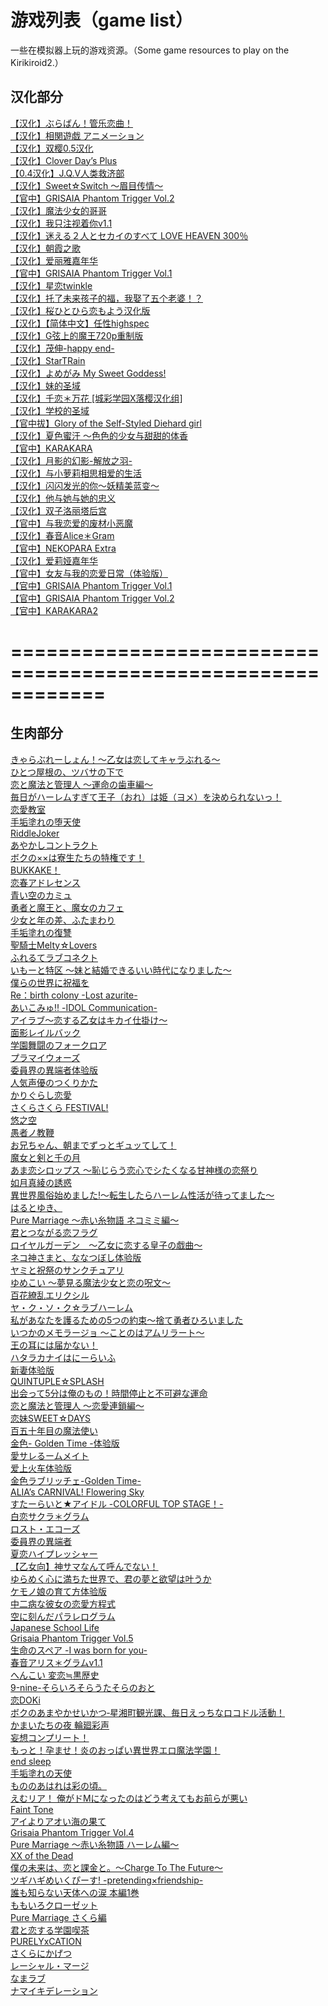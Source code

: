 # 游戏列表（game list）<br>

一些在模拟器上玩的游戏资源。（Some game resources to play on the Kirikiroid2.）<br>

## 汉化部分
[【汉化】ぶらばん！管乐恋曲！](https://pan.baidu.com/s/1jIcOG-4AiN5RnUUM2lvW5A)  <br>
[【汉化】相関遊戯 アニメーション](https://pan.baidu.com/s/1DkYhdWx-d47zp7sJOeOE5Q)  <br>
[【汉化】双樱0.5汉化](https://pan.baidu.com/s/1H1taYiUU05lpU_LlgNbHjw)  <br>
[【汉化】Clover Day’s Plus](https://pan.baidu.com/s/1A8hnpbdVDT6bMRrqq2Oi6A)  <br>
[【0.4汉化】J.Q.V人类救济部](https://pan.baidu.com/s/1FXJjXJljPLvqWnqCwAi3mA)  <br>
[【汉化】Sweet☆Switch ～眉目传情～](https://pan.baidu.com/s/1mpZT5qC_ayMTBl13kkLK1w)  <br>
[【官中】GRISAIA Phantom Trigger Vol.2](https://pan.baidu.com/s/14CasI4pDeeAaJXf6fed5kw)  <br>
[【汉化】魔法少女的哥哥](https://pan.baidu.com/s/1fZ0UjoA_qHk_rtGfzD3DZg)  <br>
[【汉化】我只注视着你v1.1](https://pan.baidu.com/s/1npfsqVQ3UzxH6z2vaxd-WA)  <br>
[【汉化】迷える２人とセカイのすべて LOVE HEAVEN 300％](https://pan.baidu.com/s/1XvPiPpSL5VSUHs2klPPPNg)  <br>
[【汉化】朝霞之歌](https://pan.baidu.com/s/1UkQ--kGTk2FR2M0WsrfdJA)  <br>
[【汉化】爱丽雅嘉年华](https://pan.baidu.com/s/1RZXPJo2FudJTA-bAABGBbw)  <br>
[【官中】GRISAIA Phantom Trigger Vol.1](https://pan.baidu.com/s/1mKSPR6HQ03OPcJ7zSJ5nmA)  <br>
[【汉化】星恋twinkle](https://pan.baidu.com/s/1h9pSVPNI1D21zUPVHa_alA)  <br>
[【汉化】托了未来孩子的福，我娶了五个老婆！？](https://pan.baidu.com/s/1MlGH500sQTW6ibv8Vol4Qw)  <br>
[【汉化】桜ひとひら恋もよう汉化版](https://pan.baidu.com/s/17Ol0XhVK6HA2afW5TP8U8A)  <br>
[【汉化】【简体中文】任性highspec](https://pan.baidu.com/s/1lkgvkrvPD-nj80ofrwbvyA)  <br>
[【汉化】G弦上的魔王720p重制版](https://pan.baidu.com/s/1DgjfphrVBNoY4LqB2Hj36g)  <br>
[【汉化】茂伸-happy end-](https://pan.baidu.com/s/18qg3C4gpYQmMdtgDU9wY5Q)  <br>
[【汉化】StarTRain](https://pan.baidu.com/s/1auYfd2MK2f0ueobrjJDMNQ)  <br>
[【汉化】よめがみ My Sweet Goddess!](https://pan.baidu.com/s/1KdktOD-a6Y-lkekNcwg69A)  <br>
[【汉化】妹的圣域](https://pan.baidu.com/s/14nsJbgg_Y_S4M9UywBRVug)  <br>
[【汉化】千恋＊万花 [城彩学园X落樱汉化组]](https://pan.baidu.com/s/1l3uvCAAM-QD5LY8M97YGUw)  <br>
[【汉化】学校的圣域](https://pan.baidu.com/s/1qv3gCr2A58VfZNVVeXV8TA)  <br>
[【官中拔】Glory of the Self-Styled Diehard girl](https://pan.baidu.com/s/1IVoFaemaIr7FITmw7NhEQQ)  <br>
[【汉化】夏色蜜汗 ～色色的少女与甜甜的体香](https://pan.baidu.com/s/1CbvJXATTqrM4nprBdvDJBA)  <br>
[【官中】KARAKARA](https://pan.baidu.com/s/1y_uowKM6iuBvqQEjsb26fw)  <br>
[【汉化】月影的幻影-解放之羽-](https://pan.baidu.com/s/1NaPB4aIfiq9Lv6EXOg8YIQ)  <br>
[【汉化】与小萝莉相思相爱的生活](https://pan.baidu.com/s/1iQ1mmO8c2qZGxx-DCnj6tw)  <br>
[【汉化】闪闪发光的你～妖精美蓝变～](https://pan.baidu.com/s/1DKprLr5S29vUTeU5PKvU4Q)  <br>
[【汉化】他与她与她的忠义](https://pan.baidu.com/s/1JgS-YVnPUG_GeBszk2plrA)  <br>
[【汉化】双子洛丽塔后宫](https://pan.baidu.com/s/1euofuTHItjRyXvCIzOg2Ng)  <br>
[【官中】与我恋爱的废材小恶魔](https://pan.baidu.com/s/1b5E2MszxaDFX2MZ6btc6jA)  <br>
[【汉化】春音Alice＊Gram](https://pan.baidu.com/s/1PxcTlE94e0mr8-NyBA2CoA)  <br>
[【官中】NEKOPARA Extra](https://pan.baidu.com/s/1cBQ2Mxu-4XP8F7Wvh-eR0g)  <br>
[【汉化】爱莉娅嘉年华](https://pan.baidu.com/s/1B0Lz78d2p9o5IqJjH5ST8A)  <br>
[【官中】女友与我的恋爱日常（体验版）](https://pan.baidu.com/s/1K5cU--kWC6fjIg-dGfAvUA)  <br>
[【官中】GRISAIA Phantom Trigger Vol.1](https://pan.baidu.com/s/1314s8nzrz7Hhvn7kPZO3Gg)  <br>
[【官中】GRISAIA Phantom Trigger Vol.2](https://pan.baidu.com/s/1VsjPa5jqAUqLRePaHIcGqQ)  <br>
[【官中】KARAKARA2](https://pan.baidu.com/s/1fffDleuPbafwpwWgcvtkgQ)  <br>

# ============================================================
## 生肉部分
[きゃらぶれーしょん！～乙女は恋してキャラぶれる～](https://pan.baidu.com/s/1_ox_qkzZp2et0JSCBp5SEA)  <br>
[ひとつ屋根の、ツバサの下で](https://pan.baidu.com/s/144Wwvf7Jb3y4aAN9iuIevw)  <br>
[恋と魔法と管理人 ～運命の歯車編～](https://pan.baidu.com/s/1Hc4K2_MQ422NG4X5-okA7Q)  <br>
[毎日がハーレムすぎて王子（おれ）は姫（ヨメ）を決められないっ！](https://pan.baidu.com/s/1VHU8ThY7652_7JTw4Ma2EQ)  <br>
[恋愛教室](https://pan.baidu.com/s/18iivIzRtvLlWP6i2gdLVHQ)  <br>
[手垢塗れの堕天使](https://pan.baidu.com/s/1KBevOqY64QNMtaG53T8ihA)  <br>
[RiddleJoker](https://pan.baidu.com/s/1rlNT40fKxH8Md7photRV1A)  <br>
[あやかしコントラクト](https://pan.baidu.com/s/1MUksVlJyAbH9LEK1nXqriA)  <br>
[ボクの××は寮生たちの特権です！](https://pan.baidu.com/s/1z8WvrEGrVy8Oy7UxNcPLvw)  <br>
[BUKKAKE！](https://pan.baidu.com/s/14GLolUZsXcboSBZUjNJttQ)  <br>
[恋春アドレセンス](https://pan.baidu.com/s/1Mk2rMdi1o7pYore2BX29lg)  <br>
[青い空のカミュ](https://pan.baidu.com/s/162VPu_q2HQpqLbsqVrMAhw)  <br>
[勇者と魔王と、魔女のカフェ](https://pan.baidu.com/s/1xIqurS9H73wIgG7mLRG1Yw)  <br>
[少女と年の差、ふたまわり](https://pan.baidu.com/s/1i4BUhyqKXhDRXzJ_l8-hmQ)  <br>
[手垢塗れの復讐](https://pan.baidu.com/s/1BTVVxcONbTpfWk8m1Cx8fg)  <br>
[聖騎士Melty☆Lovers](https://pan.baidu.com/s/1vj0vJpRLpY8SXvLlwejUHw)  <br>
[ふれるてラブコネクト](https://pan.baidu.com/s/1XavDqOvgv8RE89rMxZVvWA)  <br>
[いもーと特区 ～妹と結婚できるいい時代になりました～](https://pan.baidu.com/s/1smGt3YrMZ-Fs0UYtCJITMw)  <br>
[僕らの世界に祝福を](https://pan.baidu.com/s/14KF1dhzv5ATyyyk50P-Hhw)  <br>
[Re：birth colony -Lost azurite-](https://pan.baidu.com/s/1Yl4aIgFukS9iOEIghLCHFg)  <br>
[あいこみゅ!! -IDOL Communication-](https://pan.baidu.com/s/1fYygETJEBpXo1-GIb3QBzw)  <br>
[アイラブ～恋する乙女はキカイ仕掛け～](https://pan.baidu.com/s/1iWzXlk9pASlMcFH3ndi8tA)  <br>
[面影レイルバック](https://pan.baidu.com/s/1ZwYl51QRREzczilvyeBrjg)  <br>
[学園舞闘のフォークロア](https://pan.baidu.com/s/1uSVH7-kOj9-LM7lz9d_ULg)  <br>
[プラマイウォーズ](https://pan.baidu.com/s/1WabZxdA2kJrPO8YWhrN0mA)  <br>
[委員界の異端者体验版](https://pan.baidu.com/s/1pTJKEZzVE9jFgrkS64DEMg)  <br>
[人気声優のつくりかた](https://pan.baidu.com/s/1QKvP7BBF1aGleHUaK4yL1Q)  <br>
[かりぐらし恋愛](https://pan.baidu.com/s/1hSvrCQXgFP7u9RaTBajeRw)  <br>
[さくらさくら FESTIVAL!](https://pan.baidu.com/s/1cfZc90dFm607KxWBlOYwOA)  <br>
[悠之空](https://pan.baidu.com/s/1Icz29YgUVVspX7FwaWr4yQ)  <br>
[愚者ノ教鞭](https://pan.baidu.com/s/1RMT0FphhYYv14JklSfWG4w)  <br>
[お兄ちゃん、朝までずっとギュッてして！](https://pan.baidu.com/s/17Vb8ZWZbo8LG_sfdmoi8Mg)  <br>
[魔女と剣と千の月](https://pan.baidu.com/s/1X-SeV6yiho4tCO_gkq5D2Q)  <br>
[あま恋シロップス ～恥じらう恋心でシたくなる甘神様の恋祭り](https://pan.baidu.com/s/1ECjiwqt37_kS7o7lQIzQuw)  <br>
[如月真綾の誘惑](https://pan.baidu.com/s/161kOdxc3tvhW8AR7rioBTg)  <br>
[異世界風俗始めました!～転生したらハーレム性活が待ってました～](https://pan.baidu.com/s/1-c556aHxhgEV3jZ_tQrUCw)  <br>
[はるとゆき、](https://pan.baidu.com/s/1PDqlGRN1BSNO-hk5-XvqFQ)  <br>
[Pure Marriage ～赤い糸物語 ネコミミ編～](https://pan.baidu.com/s/1K30YIig3kga4L1E4f3Y9Cw)  <br>
[君とつながる恋フラグ](https://pan.baidu.com/s/1nmDzSJ6iB1x6lcaGz4TsjA)  <br>
[ロイヤルガーデン　～乙女に恋する皇子の戯曲～](https://pan.baidu.com/s/1qiq8q-a1WHvf1v4lddMQ7g)  <br>
[ネコ神さまと、ななつぼし体验版](https://pan.baidu.com/s/1dsPVj3CbLca--Fp1bOj8uA)  <br>
[ヤミと祝祭のサンクチュアリ](https://pan.baidu.com/s/1Z5wpkCT4jUMRFHDXrWDciQ)  <br>
[ゆめこい ～夢見る魔法少女と恋の呪文～](https://pan.baidu.com/s/1qFlaJqmN6HzIpFSVfG0KAg)  <br>
[百花繚乱エリクシル](https://pan.baidu.com/s/1zcNu01ERLDgV5hbgnOtgYQ)  <br>
[ヤ・ク・ソ・ク☆ラブハーレム](https://pan.baidu.com/s/1kXZVu-Uwqogp9-pdZ2j6FA)  <br>
[私があなたを護るための5つの約束～捨て勇者ひろいました](https://pan.baidu.com/s/16ZE4BsonVK1EJHqu65yCTQ)  <br>
[いつかのメモラージョ ～ことのはアムリラート～](https://pan.baidu.com/s/1RzhoQ8cBgnF-OlLTf3L0yg)  <br>
[王の耳には届かない！](https://pan.baidu.com/s/14QeKE263r1z0qXJm_1rcVA)  <br>
[ハタラカナイはにーらいふ](https://pan.baidu.com/s/1z1qJGIHbz68hCoIJcCk3FQ)  <br>
[新妻体验版](https://pan.baidu.com/s/1sMaMd3ShvWk3nR-idPFBCw)  <br>
[QUINTUPLE☆SPLASH](https://pan.baidu.com/s/1IHJOv5GceVRXfOdQv44urA)  <br>
[出会って5分は俺のもの！時間停止と不可避な運命](https://pan.baidu.com/s/1zhhuYVypuuTA9grbRRVB8g)  <br>
[恋と魔法と管理人 ～恋愛連鎖編～](https://pan.baidu.com/s/1OZK-6LIJx2pbPLpFvhjU_g)  <br>
[恋妹SWEET☆DAYS](https://pan.baidu.com/s/1EwhHsfk5DzbreqHR2s4uyg)  <br>
[百五十年目の魔法使い](https://pan.baidu.com/s/1PKrUFr4S9_nkE4uEnL-wqg)  <br>
[金色- Golden Time -体验版](https://pan.baidu.com/s/1g_6uVcOC65b7fuck-Q2Zxg)  <br>
[愛サレるームメイト](https://pan.baidu.com/s/1VQ2VVlSMz6Z3ZQ4ODEPpgw)  <br>
[爱上火车体验版](https://pan.baidu.com/s/1234AWxGaJdAcWw40WajxqA)  <br>
[金色ラブリッチェ-Golden Time-](https://pan.baidu.com/s/10Zp02DwgVdUPJbF-ToM2qQ)  <br>
[ALIA’s CARNIVAL! Flowering Sky](https://pan.baidu.com/s/1pmef0ozktQKjwKmCnpoXDA)  <br>
[すたーらいと★アイドル -COLORFUL TOP STAGE！-](https://pan.baidu.com/s/1Q13rAavVQxLl90mkM9uvMQ)  <br>
[白恋サクラ＊グラム](https://pan.baidu.com/s/1knvVZONwHtRZ1W-IQm6FQA)  <br>
[ロスト・エコーズ](https://pan.baidu.com/s/1zzvp5-lx3TSppnrODmI6kQ)  <br>
[委員界の異端者](https://pan.baidu.com/s/1Br5PPWKRDatQM2pwirG5SQ)  <br>
[夏恋ハイプレッシャー](https://pan.baidu.com/s/1l4aX0ZHKNSMCRIgD3laLKg)  <br>
[【乙女向】神サマなんて呼んでない！](https://pan.baidu.com/s/1GYRP351rgIS_ffTeHMOApg)  <br>
[ゆらめく心に満ちた世界で、君の夢と欲望は叶うか](https://pan.baidu.com/s/1ec5SJP4rNAKeHtqIjNcWyA)  <br>
[ケモノ娘の育て方体验版](https://pan.baidu.com/s/177QLYtiS4HrA-GKKfbiTxg)  <br>
[中二病な彼女の恋愛方程式](https://pan.baidu.com/s/1jc3pwp9zIYlbv6zOoj4D3g)  <br>
[空に刻んだパラレログラム](https://pan.baidu.com/s/1xP0jZ1UhD7T1NBJ2EPd7gg)  <br>
[Japanese School Life](https://pan.baidu.com/s/1Gup9EKCnwjwINoRFUnLbXA)  <br>
[Grisaia Phantom Trigger Vol.5](https://pan.baidu.com/s/1-guBWitU64Zb6Mw2JVVYHg)  <br>
[生命のスペア -I was born for you-](https://pan.baidu.com/s/1-2VH1EXBPdO8ZgBoFKL4ug)  <br>
[春音アリス＊グラムv1.1](https://pan.baidu.com/s/1_ErKJt4sis-sPM7SXPTrvA)  <br>
[へんこい 変恋≒黒歴史](https://pan.baidu.com/s/1otU9qjYXqkhFF5lclo8MfA)  <br>
[9-nine-そらいろそらうたそらのおと](https://pan.baidu.com/s/1Ec0lwUQFWr78hz_ic3t1ig)  <br>
[恋DOKi](https://pan.baidu.com/s/1-efETgFiQ-w2bFcc07LGWQ)  <br>
[ボクのあまやかせいかつ‐星湘町観光課、毎日えっちなロコドル活動！](https://pan.baidu.com/s/1RzaC14OhAKW2Xwzf3e0qTg)  <br>
[かまいたちの夜 輪廻彩声](https://pan.baidu.com/s/1RnKhVpm9cOa-kO6liXL1jQ)  <br>
[妄想コンプリート！](https://pan.baidu.com/s/1VkD0LQgKVfJwUMQrpwapFQ)  <br>
[もっと！孕ませ！炎のおっぱい異世界エロ魔法学園！](https://pan.baidu.com/s/1kEuCuyc27tNUAEvGeFTVeA)  <br>
[end sleep](https://pan.baidu.com/s/18bvefskMC8QBtL3_cGSkOQ)  <br>
[手垢塗れの天使](https://pan.baidu.com/s/1qplmWtIpvh45FDiaHXSTJQ)  <br>
[もののあはれは彩の頃。](https://pan.baidu.com/s/1i8BNliy7DeotNoKdqEse4g)  <br>
[えむリア！ 俺がドMになったのはどう考えてもお前らが悪い](https://pan.baidu.com/s/15QoNAzD6WaKMDe7jxGlqIQ)  <br>
[Faint Tone](https://pan.baidu.com/s/1dYqCsowCZsViagJOQDZV3A)  <br>
[アイよりアオい海の果て](https://pan.baidu.com/s/1hfNJ5aEsIOhlvQUZV9s5iQ)  <br>
[Grisaia Phantom Trigger Vol.4](https://pan.baidu.com/s/1QKLOHuaBzYd6zJmUE8E0QA)  <br>
[Pure Marriage ～赤い糸物語 ハーレム編～](https://pan.baidu.com/s/1d6tdYHuj2Ob8x-sYjflPfw)  <br>
[XX of the Dead](https://pan.baidu.com/s/1jWU7JeYFVhS0IBqCQpz9ow)  <br>
[僕の未来は、恋と課金と。～Charge To The Future～](https://pan.baidu.com/s/1W2oIBmrV-4GXoXfejkugBA)  <br>
[ツギハギめいくぴーす! -pretending×friendship-](https://pan.baidu.com/s/1FO3mAt7ZY0sEL6t9E3TYVw)  <br>
[誰も知らない天体への涙 本編1巻](https://pan.baidu.com/s/1WtNi0qkwt8Qp-rkLFqvyQA)  <br>
[ももいろクローゼット](https://pan.baidu.com/s/11Yx3ba10rMTawB_1wGeDPQ)  <br>
[Pure Marriage さくら編](https://pan.baidu.com/s/1XatQrIYKfDh-rXIqGm00_A)  <br>
[君と恋する学園喫茶](https://pan.baidu.com/s/1jJg1upJNt6poGxZZXeuFBg)  <br>
[PURELYxCATION](https://pan.baidu.com/s/1yUr81NgOnpyTaclAkY35CA)  <br>
[さくらにかげつ](https://pan.baidu.com/s/1RTPX-0iRv-SA33j3Hom9HA)  <br>
[レーシャル・マージ](https://pan.baidu.com/s/16nCZXMrAWvTLlN6ijAHgZw)  <br>
[なまラブ](https://pan.baidu.com/s/1823oIxsk9g_S2fiVZ2ylBw)  <br>
[ナマイキデレーション](https://pan.baidu.com/s/1MYvgk-qs53UnZyWyksDERg)  <br>

